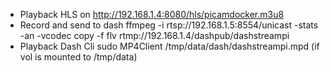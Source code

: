 
* Playback HLS on http://192.168.1.4:8080/hls/picamdocker.m3u8
* Record and send to dash
    ffmpeg -i rtsp://192.168.1.5:8554/unicast  -stats -an -vcodec copy -f flv rtmp://192.168.1.4/dashpub/dashstreampi
* Playback Dash Cli sudo MP4Client /tmp/data/dash/dashstreampi.mpd  (if vol is mounted to /tmp/data)

